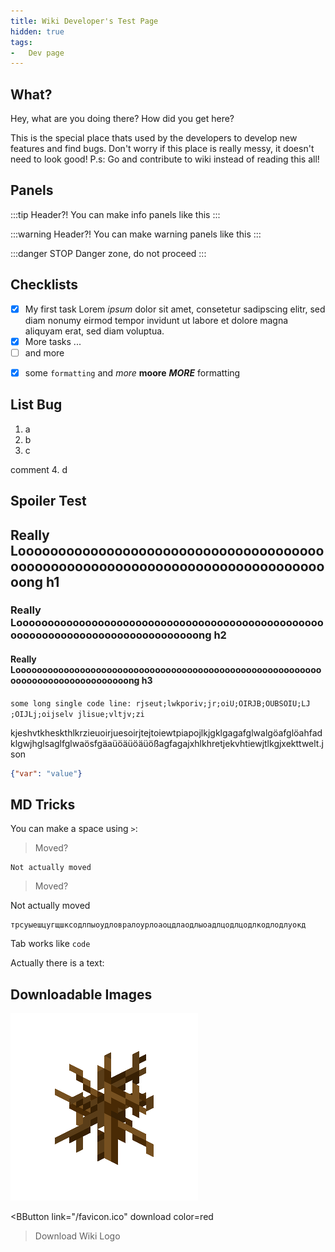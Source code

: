 ```yaml
---
title: Wiki Developer's Test Page
hidden: true
tags:
-   Dev page
---
```


## What?

Hey, what are you doing there? How did you get here?

This is the special place thats used by the developers to develop new features and find bugs. Don't worry if this place is really messy, it doesn't need to look good!
P.s: Go and contribute to wiki instead of reading this all!

## Panels

:::tip Header?!
You can make info panels like this
:::

:::warning Header?!
You can make warning panels like this
:::

:::danger STOP
Danger zone, do not proceed
:::

## Checklists

<Checklist>

-   [x] My first task Lorem *ipsum* dolor sit amet, consetetur sadipscing elitr, sed diam nonumy eirmod tempor invidunt ut labore et dolore magna aliquyam erat, sed diam voluptua. 
-   [x] More tasks ...
-   [ ] and more

</Checklist>

<Checklist>

- [x] some `formatting` and *more* **moore** ***MORE*** formatting

</Checklist>

## List Bug

1. a
2. b
3. c

comment
4. d

## Spoiler Test

<Spoiler title="Looooooooooooooooooooooooooooooooooooooooooooooooooooooooooooooooooooooooong Hs">

## Really Looooooooooooooooooooooooooooooooooooooooooooooooooooooooooooooooooooooooooooooong h1

### Really Looooooooooooooooooooooooooooooooooooooooooooooooooooooooooooooooooooooooooooooong h2

#### Really Looooooooooooooooooooooooooooooooooooooooooooooooooooooooooooooooooooooooooooooong h3

`some long single code line: rjseut;lwkporiv;jr;oiU;OIRJB;OUBSOIU;LJ ;OIJLj;oijselv jlisue;vltjv;zi`

</Spoiler>

<CodeHeader>kjeshvtkheskthlkrzieuoirjuesoirjtejtoiewtpiapojlkjgklgagafglwalgöafglöahfadklgwjhglsaglfglwaösfgäaüöäüöäüößagfagajxhlkhretjekvhtiewjtlkgjxekttwelt.json</CodeHeader>

```json
{"var": "value"}
```

## MD Tricks

You can make a space using `>`:

> Moved?

    Not actually moved

> Moved?

Not actually moved

    трсуыешцугщшксодлпыоудловралоурлоаоцдлаодлыоадлцодлцодлкодлодлуокд

Tab works like `code`

Actually there is a text:

<!-- Comment! 👀 -->

## Downloadable Images

<a href="/assets/images/discord/oss.png" download>
  <img src="/assets/images/misc/dead_bush.png" alt="OSS Image">
</a>

<BButton
    link="/favicon.ico" download
    color=red
>Download Wiki Logo</BButton>